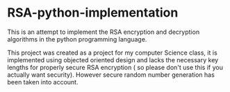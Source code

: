 # RSA-python-implementation
This is an attempt to implement the RSA encryption and decryption algorithms in the python programming language.

This project was created as a project for my computer Science class, it is implemented using objected oriented design and lacks the necessary key lengths for properly secure RSA encryption ( so please don't use this if you actually want security). However secure random number generation has been taken into account.